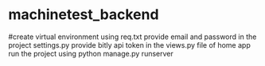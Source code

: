 # machinetest_backend 
#create virtual environment using req.txt
provide email and password in the project settings.py
provide bitly api token in the views.py file of home app
run the project using python manage.py runserver
